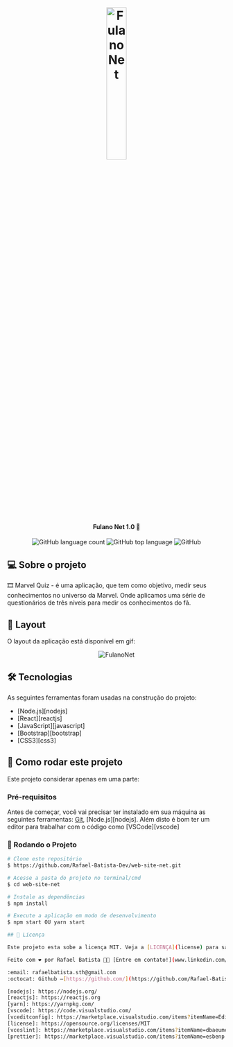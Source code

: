 <h1 align="center">
    <img alt="FulanoNet" width= '30%' title="#FulanoNet" src="https://github.com/Rafael-Batista-Dev/web-site-net/blob/master/assets/marvel.png" />
</h1>

<h4 align="center"> 
	 Fulano Net 1.0 🚀
</h4>

<p align="center">
 <img alt="GitHub language count" src="https://img.shields.io/github/languages/count/Rafael-Batista-Dev/web-site-net">

 <img alt="GitHub top language" src="https://img.shields.io/github/languages/top/Rafael-Batista-Dev/web-site-net">

 <img alt="GitHub" src="https://img.shields.io/github/license/Rafael-Batista-Dev/web-site-net">

</p>

## 💻 Sobre o projeto

🎞️ Marvel Quiz - é uma aplicação, que tem como objetivo, medir seus conhecimentos no universo da Marvel. Onde aplicamos uma série de questionários de três níveis para medir os conhecimentos do fã.

## 📢 Layout

O layout da aplicação está disponível em gif:

<p align="center" width= '90%'>
<img alt="FulanoNet" title="#FulanoNet" src="https://github.com/Rafael-Batista-Dev/web-site-net/blob/master/assets/web-site-net.gif" />
</p>

## 🛠 Tecnologias

As seguintes ferramentas foram usadas na construção do projeto:

- [Node.js][nodejs]
- [React][reactjs]
- [JavaScript][javascript]
- [Bootstrap][bootstrap]
- [CSS3][css3]

## 🚀 Como rodar este projeto

Este projeto considerar apenas em uma parte:

### Pré-requisitos

Antes de começar, você vai precisar ter instalado em sua máquina as seguintes ferramentas:
[Git](https://git-scm.com), [Node.js][nodejs].
Além disto é bom ter um editor para trabalhar com o código como [VSCode][vscode]

### 🎲 Rodando o Projeto

```bash
# Clone este repositório
$ https://github.com/Rafael-Batista-Dev/web-site-net.git

# Acesse a pasta do projeto no terminal/cmd
$ cd web-site-net

# Instale as dependências
$ npm install

# Execute a aplicação em modo de desenvolvimento
$ npm start OU yarn start

## 📝 Licença

Este projeto esta sobe a licença MIT. Veja a [LICENÇA](license) para saber mais.

Feito com ❤️ por Rafael Batista 👋🏽 [Entre em contato!](www.linkedin.com/in/rafael-batista-dev)

:email: rafaelbatista.sth@gmail.com
:octocat: Github –[https://github.com/](https://github.com/Rafael-Batista-Dev)

[nodejs]: https://nodejs.org/
[reactjs]: https://reactjs.org
[yarn]: https://yarnpkg.com/
[vscode]: https://code.visualstudio.com/
[vceditconfig]: https://marketplace.visualstudio.com/items?itemName=EditorConfig.EditorConfig
[license]: https://opensource.org/licenses/MIT
[vceslint]: https://marketplace.visualstudio.com/items?itemName=dbaeumer.vscode-eslint
[prettier]: https://marketplace.visualstudio.com/items?itemName=esbenp.prettier-vscode
```
